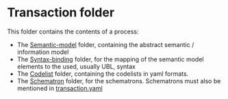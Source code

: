 # Transaction folder

This folder contains the contents of a process:

* The [Semantic-model](semantic-model) folder, containing the abstract semantic / information model
* The [Syntax-binding](syntax-binding) folder, for the mapping of the semantic model elements to the used, usually UBL, syntax
* The [Codelist](codelist) folder, containing the codelists in yaml formats.
* The [Schematron](schematron) folder, for the schematrons. Schematrons must also be mentioned in [transaction.yaml](transaction.yaml)
